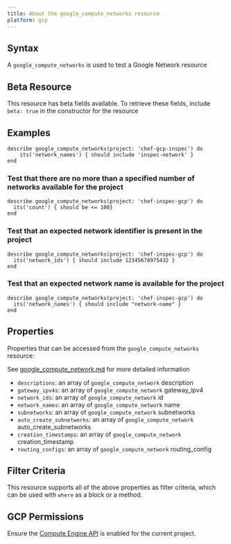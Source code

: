 ```yaml
---
title: About the google_compute_networks resource
platform: gcp
---
```


## Syntax
A `google_compute_networks` is used to test a Google Network resource


## Beta Resource
This resource has beta fields available. To retrieve these fields, include `beta: true` in the constructor for the resource

## Examples
```
describe google_compute_networks(project: 'chef-gcp-inspec') do
	its('network_names') { should include 'inspec-network' }
end
```

### Test that there are no more than a specified number of networks available for the project

    describe google_compute_networks(project: 'chef-inspec-gcp') do
      its('count') { should be <= 100}
    end

### Test that an expected network identifier is present in the project 

    describe google_compute_networks(project: 'chef-inspec-gcp') do
      its('network_ids') { should include 12345678975432 }
    end

### Test that an expected network name is available for the project

    describe google_compute_networks(project: 'chef-inspec-gcp') do
      its('network_names') { should include "network-name" }
    end


## Properties
Properties that can be accessed from the `google_compute_networks` resource:

See [google_compute_network.md](google_compute_network.md) for more detailed information
  * `descriptions`: an array of `google_compute_network` description
  * `gateway_ipv4s`: an array of `google_compute_network` gateway_ipv4
  * `network_ids`: an array of `google_compute_network` id
  * `network_names`: an array of `google_compute_network` name
  * `subnetworks`: an array of `google_compute_network` subnetworks
  * `auto_create_subnetworks`: an array of `google_compute_network` auto_create_subnetworks
  * `creation_timestamps`: an array of `google_compute_network` creation_timestamp
  * `routing_configs`: an array of `google_compute_network` routing_config

## Filter Criteria
This resource supports all of the above properties as filter criteria, which can be used
with `where` as a block or a method.

## GCP Permissions

Ensure the [Compute Engine API](https://console.cloud.google.com/apis/library/compute.googleapis.com/) is enabled for the current project.
